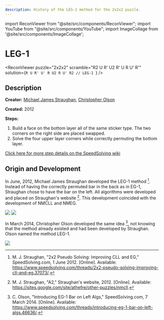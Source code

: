 ```yaml
---
description: History of the LEG-1 method for the 2x2x2 puzzle.
---
```


import ReconViewer from "@site/src/components/ReconViewer";
import YouTube from "@site/src/components/YouTube";
import ImageCollage from '@site/src/components/ImageCollage';

# LEG-1

<ReconViewer
puzzle="2x2x2"
scramble="R2 U R' U2 R' U R U' R'"
solution={`R U R' U' R U2 R U' R2 // LEG-1
`}
/>

## Description

**Creator:** [Michael James Straughan](CubingContributors/MethodDevelopers.md#straughan-michael-james-athefre), [Christopher Olson](CubingContributors/MethodDevelopers.md#olson-christopher)

**Created:** 2012

**Steps:**

1. Build a face on the bottom layer all of the same sticker type. The two corners on the right side are placed swapped.
2. Solve the four upper layer corners while correctly permuting the bottom layer.

[Click here for more step details on the SpeedSolving wiki](https://www.speedsolving.com/wiki/index.php?title=EG_Method#LEG-1)

## Origin and Development

In June, 2012, Michael James Straughan developed the LEG-1 method [^straughan-2012-1]. Instead of having the correctly permuted bar in the back as in EG-1, Straughan chose to have the bar on the left. All algorithms were developed and placed on Straughan's website [^straughan-2012-2]. This development coincided with the development of NMCLL and NMEG.

![](img/LEG-1/LEG1-1.png)
![](img/LEG-1/LEG1-2.png)

In March 2014, Christopher Olson developed the same idea [^olson-2014], not knowing that the method already existed and had been developed by Straughan. Olson named the method LEG-1.

![](img/LEG-1/LEG1-3.png)

[^straughan-2012-1]: M. J. Straughan, "2x2 Pseudo Solving: Improving CLL and EG," SpeedSolving.com, 1 June 2012. [Online]. Available: https://www.speedsolving.com/threads/2x2-pseudo-solving-improving-cll-and-eg.37073/.

[^straughan-2012-2]: M. J. Straughan, "A2," Straughan's website, 2012. [Online]. Available: https://sites.google.com/site/athefre/other-puzzles/nmcll.

[^olson-2014]: C. Olson, "Introducing EG-1 Bar on Left Algs," SpeedSolving.com, 7 March 2014. [Online]. Available: https://www.speedsolving.com/threads/introducing-eg-1-bar-on-left-algs.46636/.